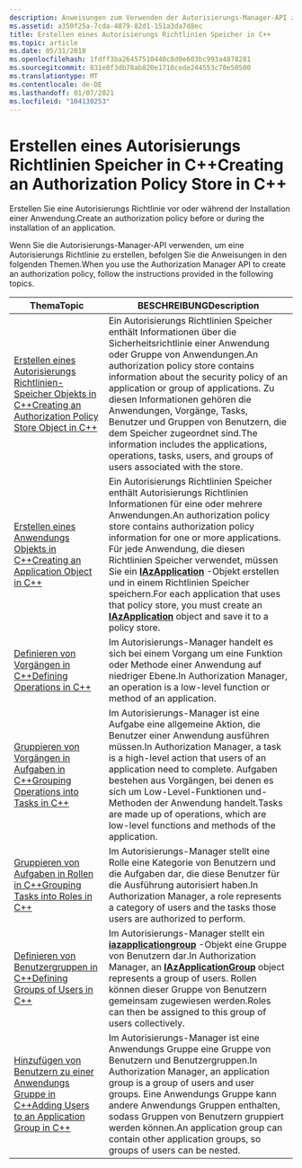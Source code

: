 ```yaml
---
description: Anweisungen zum Verwenden der Autorisierungs-Manager-API zum Erstellen eines Autorisierungs Richtlinien Stores in C++.
ms.assetid: a350f25a-7cda-4879-82d1-151a3da7d8ec
title: Erstellen eines Autorisierungs Richtlinien Speicher in C++
ms.topic: article
ms.date: 05/31/2018
ms.openlocfilehash: 1fdff3ba26457510440c8d0e603bc993a4878281
ms.sourcegitcommit: 831e8f3db78ab820e1710cede244553c70e50500
ms.translationtype: MT
ms.contentlocale: de-DE
ms.lasthandoff: 01/07/2021
ms.locfileid: "104130253"
---
```

# <a name="creating-an-authorization-policy-store-in-c"></a><span data-ttu-id="13ed6-103">Erstellen eines Autorisierungs Richtlinien Speicher in C++</span><span class="sxs-lookup"><span data-stu-id="13ed6-103">Creating an Authorization Policy Store in C++</span></span>

<span data-ttu-id="13ed6-104">Erstellen Sie eine Autorisierungs Richtlinie vor oder während der Installation einer Anwendung.</span><span class="sxs-lookup"><span data-stu-id="13ed6-104">Create an authorization policy before or during the installation of an application.</span></span>

<span data-ttu-id="13ed6-105">Wenn Sie die Autorisierungs-Manager-API verwenden, um eine Autorisierungs Richtlinie zu erstellen, befolgen Sie die Anweisungen in den folgenden Themen.</span><span class="sxs-lookup"><span data-stu-id="13ed6-105">When you use the Authorization Manager API to create an authorization policy, follow the instructions provided in the following topics.</span></span>



| <span data-ttu-id="13ed6-106">Thema</span><span class="sxs-lookup"><span data-stu-id="13ed6-106">Topic</span></span>                                                                                                            | <span data-ttu-id="13ed6-107">BESCHREIBUNG</span><span class="sxs-lookup"><span data-stu-id="13ed6-107">Description</span></span>                                                                                                                                                                                                                                               |
|------------------------------------------------------------------------------------------------------------------|-----------------------------------------------------------------------------------------------------------------------------------------------------------------------------------------------------------------------------------------------------------|
| [<span data-ttu-id="13ed6-108">Erstellen eines Autorisierungs Richtlinien-Speicher Objekts in C++</span><span class="sxs-lookup"><span data-stu-id="13ed6-108">Creating an Authorization Policy Store Object in C++</span></span>](creating-an-authorization-policy-store-object-in-c--.md) | <span data-ttu-id="13ed6-109">Ein Autorisierungs Richtlinien Speicher enthält Informationen über die Sicherheitsrichtlinie einer Anwendung oder Gruppe von Anwendungen.</span><span class="sxs-lookup"><span data-stu-id="13ed6-109">An authorization policy store contains information about the security policy of an application or group of applications.</span></span> <span data-ttu-id="13ed6-110">Zu diesen Informationen gehören die Anwendungen, Vorgänge, Tasks, Benutzer und Gruppen von Benutzern, die dem Speicher zugeordnet sind.</span><span class="sxs-lookup"><span data-stu-id="13ed6-110">The information includes the applications, operations, tasks, users, and groups of users associated with the store.</span></span>              |
| [<span data-ttu-id="13ed6-111">Erstellen eines Anwendungs Objekts in C++</span><span class="sxs-lookup"><span data-stu-id="13ed6-111">Creating an Application Object in C++</span></span>](creating-an-application-object-in-c--.md)                               | <span data-ttu-id="13ed6-112">Ein Autorisierungs Richtlinien Speicher enthält Autorisierungs Richtlinien Informationen für eine oder mehrere Anwendungen.</span><span class="sxs-lookup"><span data-stu-id="13ed6-112">An authorization policy store contains authorization policy information for one or more applications.</span></span> <span data-ttu-id="13ed6-113">Für jede Anwendung, die diesen Richtlinien Speicher verwendet, müssen Sie ein [**IAzApplication**](/windows/desktop/api/Azroles/nn-azroles-iazapplication) -Objekt erstellen und in einem Richtlinien Speicher speichern.</span><span class="sxs-lookup"><span data-stu-id="13ed6-113">For each application that uses that policy store, you must create an [**IAzApplication**](/windows/desktop/api/Azroles/nn-azroles-iazapplication) object and save it to a policy store.</span></span> |
| [<span data-ttu-id="13ed6-114">Definieren von Vorgängen in C++</span><span class="sxs-lookup"><span data-stu-id="13ed6-114">Defining Operations in C++</span></span>](defining-operations-in-c--.md)                                                     | <span data-ttu-id="13ed6-115">Im Autorisierungs-Manager handelt es sich bei einem Vorgang um eine Funktion oder Methode einer Anwendung auf niedriger Ebene.</span><span class="sxs-lookup"><span data-stu-id="13ed6-115">In Authorization Manager, an operation is a low-level function or method of an application.</span></span>                                                                                                                                                               |
| [<span data-ttu-id="13ed6-116">Gruppieren von Vorgängen in Aufgaben in C++</span><span class="sxs-lookup"><span data-stu-id="13ed6-116">Grouping Operations into Tasks in C++</span></span>](grouping-operations-into-tasks-in-c--.md)                               | <span data-ttu-id="13ed6-117">Im Autorisierungs-Manager ist eine Aufgabe eine allgemeine Aktion, die Benutzer einer Anwendung ausführen müssen.</span><span class="sxs-lookup"><span data-stu-id="13ed6-117">In Authorization Manager, a task is a high-level action that users of an application need to complete.</span></span> <span data-ttu-id="13ed6-118">Aufgaben bestehen aus Vorgängen, bei denen es sich um Low-Level-Funktionen und-Methoden der Anwendung handelt.</span><span class="sxs-lookup"><span data-stu-id="13ed6-118">Tasks are made up of operations, which are low-level functions and methods of the application.</span></span>                                                     |
| [<span data-ttu-id="13ed6-119">Gruppieren von Aufgaben in Rollen in C++</span><span class="sxs-lookup"><span data-stu-id="13ed6-119">Grouping Tasks into Roles in C++</span></span>](grouping-tasks-into-roles-in-c--.md)                                         | <span data-ttu-id="13ed6-120">Im Autorisierungs-Manager stellt eine Rolle eine Kategorie von Benutzern und die Aufgaben dar, die diese Benutzer für die Ausführung autorisiert haben.</span><span class="sxs-lookup"><span data-stu-id="13ed6-120">In Authorization Manager, a role represents a category of users and the tasks those users are authorized to perform.</span></span>                                                                                                                                      |
| [<span data-ttu-id="13ed6-121">Definieren von Benutzergruppen in C++</span><span class="sxs-lookup"><span data-stu-id="13ed6-121">Defining Groups of Users in C++</span></span>](defining-groups-of-users-in-c--.md)                                           | <span data-ttu-id="13ed6-122">Im Autorisierungs-Manager stellt ein [**iazapplicationgroup**](/windows/desktop/api/Azroles/nn-azroles-iazapplicationgroup) -Objekt eine Gruppe von Benutzern dar.</span><span class="sxs-lookup"><span data-stu-id="13ed6-122">In Authorization Manager, an [**IAzApplicationGroup**](/windows/desktop/api/Azroles/nn-azroles-iazapplicationgroup) object represents a group of users.</span></span> <span data-ttu-id="13ed6-123">Rollen können dieser Gruppe von Benutzern gemeinsam zugewiesen werden.</span><span class="sxs-lookup"><span data-stu-id="13ed6-123">Roles can then be assigned to this group of users collectively.</span></span>                                                                       |
| [<span data-ttu-id="13ed6-124">Hinzufügen von Benutzern zu einer Anwendungs Gruppe in C++</span><span class="sxs-lookup"><span data-stu-id="13ed6-124">Adding Users to an Application Group in C++</span></span>](adding-users-to-an-application-group-in-c--.md)                   | <span data-ttu-id="13ed6-125">Im Autorisierungs-Manager ist eine Anwendungs Gruppe eine Gruppe von Benutzern und Benutzergruppen.</span><span class="sxs-lookup"><span data-stu-id="13ed6-125">In Authorization Manager, an application group is a group of users and user groups.</span></span> <span data-ttu-id="13ed6-126">Eine Anwendungs Gruppe kann andere Anwendungs Gruppen enthalten, sodass Gruppen von Benutzern gruppiert werden können.</span><span class="sxs-lookup"><span data-stu-id="13ed6-126">An application group can contain other application groups, so groups of users can be nested.</span></span>                                                                          |



 

 

 



